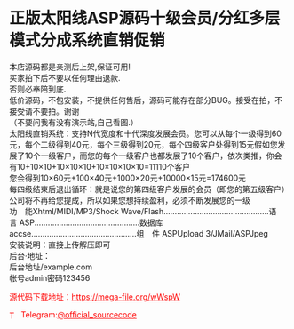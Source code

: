 # 正版太阳线ASP源码十级会员/分红多层模式分成系统直销促销

本店源码都是亲测后上架,保证可用!<br>买家拍下后不要以任何理由退款.<br>否则必奉陪到底.<br>低价源码，不包安装，不提供任何售后，源码可能存在部分BUG。接受在拍，不接受请不要拍。谢谢<br>（不要问我有没有演示站,自己看图.）<br>太阳线直销系统：支持N代宽度和十代深度发展会员。您可以从每个一级得到60元，每个二级得到40元，每个三级得到20元，每个四级客户处得到15元假如您发展了10个一级客户，而您的每个一级客户也都发展了10个客户，依次类推，你会有10+10×10+10×10×10+10×10×10×10=11110个客户<br>您会得到10×60元+100×40元+1000×20元+10000×15元=174600元<br>每四级结束后退出循环：就是说您的第四级客户发展的会员（即您的第五级客户）公司将不再给您提成，所以如果您想持续盈利，必须不断发展您的一级<br>功　能Xhtml/MIDI/MP3/Shock Wave/Flash...............................................语　言    ASP...............................................数据库    accse...............................................组　件 ASPUpload 3/JMail/ASPJpeg<br>安装说明：直接上传解压即可<br>后台·地址：<br>后台地址/example.com<br>帐号admin密码123456<br>


<p style="color: red;">源代码下载地址：<a href="https://mega-file.org/wWspW" style="color: red;">https://mega-file.org/wWspW</a></p><p style="color: red;"><img src="https://cdn-icons-png.flaticon.com/512/2111/2111646.png" alt="Telegram Icon" style="width: 16px; vertical-align: middle; margin-right: 5px;">Telegram:<a href="https://t.me/official_sourcecode" style="color: red;">@official_sourcecode</a></p>